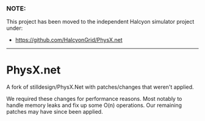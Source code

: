 ### NOTE:
This project has been moved to the independent Halcyon simulator project under:
* https://github.com/HalcyonGrid/PhysX.net

---

# PhysX.net
A fork of stilldesign/PhysX.Net with patches/changes that weren't applied. 

We required these changes for performance reasons. Most notably to handle memory leaks
and fix up some O(n) operations. Our remaining patches may have since been applied.
